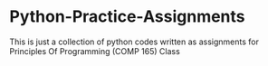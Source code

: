 # Python-Practice-Assignments
 This is just a collection of python codes written as assignments for Principles Of Programming (COMP 165) Class
